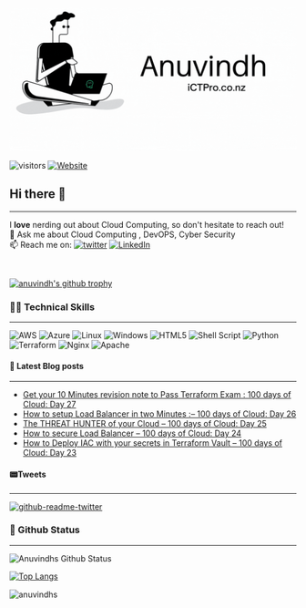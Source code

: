 

<p align=”center”>
<img width=”200" height=”200" src=./assets/banner5.gif alt=”my banner”>
</p>

![visitors](https://visitor-badge.glitch.me/badge?page_id=anuvindhs)  [![Website](https://img.shields.io/website?label=Community&up_message=ictpro.co.nz&url=https%3A%2F%2Fictpro.co.nz)](https://ictpro.co.nz)


## Hi there 👋
----
I **love** nerding out about Cloud Computing, so don't hesitate to reach out!</br>
💬 Ask me about Cloud Computing , DevOPS, Cyber Security </br>
📫 Reach me on: [![twitter](https://img.shields.io/badge/twitter-1DA1F2?style=for-the-badge&logo=twitter&logoColor=white)](https://twitter.com/anuvindhs)  [![LinkedIn](https://img.shields.io/badge/linkedin-%230077B5.svg?style=for-the-badge&logo=linkedin&logoColor=white)](https://whttps//www.linkedin.com/in/anuvindhs)

</br>

[![anuvindh's github trophy](https://github-profile-trophy.vercel.app/?username=anuvindhs&row=1)](https://github.com/anuvindhs/)

###  👨‍💻 Technical Skills
------
![AWS](https://img.shields.io/badge/AWS-%23FF9900.svg?style=for-the-badge&logo=amazon-aws&logoColor=white) ![Azure](https://img.shields.io/badge/azure-%230072C6.svg?style=for-the-badge&logo=microsoftazure&logoColor=white) ![Linux](https://img.shields.io/badge/Linux-FCC624?style=for-the-badge&logo=linux&logoColor=black) ![Windows](https://img.shields.io/badge/Windows-0078D6?style=for-the-badge&logo=windows&logoColor=white) ![HTML5](https://img.shields.io/badge/html5-%23E34F26.svg?style=for-the-badge&logo=html5&logoColor=white) ![Shell Script](https://img.shields.io/badge/shell_script-%23121011.svg?style=for-the-badge&logo=gnu-bash&logoColor=white) ![Python](https://img.shields.io/badge/python-3670A0?style=for-the-badge&logo=python&logoColor=ffdd54) ![Terraform](https://img.shields.io/badge/terraform-%235835CC.svg?style=for-the-badge&logo=terraform&logoColor=white) ![Nginx](https://img.shields.io/badge/nginx-%23009639.svg?style=for-the-badge&logo=nginx&logoColor=white)  ![Apache](https://img.shields.io/badge/apache-%23D42029.svg?style=for-the-badge&logo=apache&logoColor=white) 



#### 📘 Latest Blog posts
----
<!-- BLOG-POST-LIST:START -->
- [Get your 10 Minutes revision note to Pass Terraform Exam : 100 days of Cloud: Day 27](https://ictpro.co.nz/get-your-10-minutes-revision-note-to-pass-terraform-exam-100-days-of-cloud-day-27/?utm_source=rss&utm_medium=rss&utm_campaign=get-your-10-minutes-revision-note-to-pass-terraform-exam-100-days-of-cloud-day-27)
- [How to setup Load Balancer in two Minutes :– 100 days of Cloud: Day 26](https://ictpro.co.nz/how-to-setup-load-balancer-in-two-minutes-100-days-of-cloud-day-26/?utm_source=rss&utm_medium=rss&utm_campaign=how-to-setup-load-balancer-in-two-minutes-100-days-of-cloud-day-26)
- [The THREAT HUNTER of your Cloud – 100 days of Cloud: Day 25](https://ictpro.co.nz/the-threat-hunter-of-your-cloud/?utm_source=rss&utm_medium=rss&utm_campaign=the-threat-hunter-of-your-cloud)
- [How to secure Load Balancer – 100 days of Cloud: Day 24](https://ictpro.co.nz/how-to-secure-load-balancer-100-days-of-cloud-day-24/?utm_source=rss&utm_medium=rss&utm_campaign=how-to-secure-load-balancer-100-days-of-cloud-day-24)
- [How to Deploy IAC with your secrets in Terraform Vault – 100 days of Cloud: Day 23](https://ictpro.co.nz/how-to-deploy-iac-with-your-secrets-in-terraform-vault-100-days-of-cloud-day-23/?utm_source=rss&utm_medium=rss&utm_campaign=how-to-deploy-iac-with-your-secrets-in-terraform-vault-100-days-of-cloud-day-23)
<!-- BLOG-POST-LIST:END --> 

#### 📟Tweets
----
[![github-readme-twitter](https://github-readme-twitter.gazf.vercel.app/api?id=anuvindhs)](https://twitter.com/anuvindhs/)


### 📝 Github Status
--------------


![Anuvindhs Github Status](https://github-readme-stats.vercel.app/api?username=anuvindhs&hide=contribs,prs&show_icons=true&theme=dar)

[![Top Langs](https://github-readme-stats.vercel.app/api/top-langs/?username=anuvindhs&layout=compact&theme=dar)](https://github.com/anuvindhs)

<p><img align="center" src="https://github-readme-streak-stats.herokuapp.com/?user=anuvindhs&" alt="anuvindhs" /></p>
<figure class="video_container">
